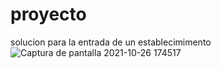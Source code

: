 # proyecto
solucion para la entrada de un establecimimento
![Captura de pantalla 2021-10-26 174517](https://user-images.githubusercontent.com/91889338/142785713-59d0b5fb-91aa-411b-8ce3-2209ef0b49e7.jpg)
